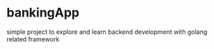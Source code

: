 # bankingApp
simple project to explore and learn backend development with golang related framework 
